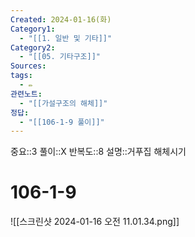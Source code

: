 ```yaml
---
Created: 2024-01-16(화)
Category1:
  - "[[1. 일반 및 기타]]"
Category2:
  - "[[05. 기타구조]]"
Sources: 
tags:
  - ✏️
관련노트:
  - "[[가설구조의 해체]]"
정답:
  - "[[106-1-9 풀이]]"
---
```

중요::3
풀이::X
반복도::8
설명::거푸집 해체시기

# 106-1-9

![[스크린샷 2024-01-16 오전 11.01.34.png]]